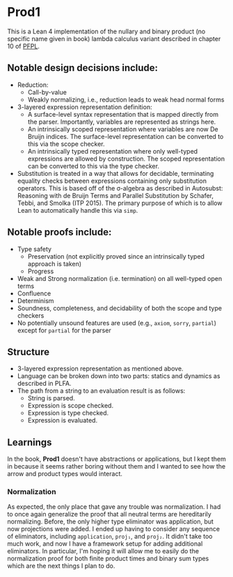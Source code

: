 # **Prod1**

This is a Lean 4 implementation of the nullary and binary product (no specific name given in book) lambda calculus variant described in chapter 10 of [PFPL](http://www.cs.cmu.edu/~rwh/pfpl.html).

## Notable design decisions include:
 * Reduction:
    + Call-by-value
    + Weakly normalizing, i.e., reduction leads to weak head normal forms 
 * 3-layered expression representation definition:
    + A surface-level syntax representation that is mapped directly from the parser. Importantly, variables are represented as strings here.
    + An intrinsically scoped representation where variables are now De Bruijn indices. The surface-level representation can be converted to this via the scope checker.
    + An intrinsically typed representation where only well-typed expressions are allowed by construction. The scoped representation can be converted to this via the type checker.
 * Substitution is treated in a way that allows for decidable, terminating equality checks between expressions containing only substitution operators. This is based off of the σ-algebra as described in Autosubst: Reasoning with de Bruijn Terms and Parallel Substitution by Schafer, Tebbi, and Smolka (ITP 2015). The primary purpose of which is to allow Lean to automatically handle this via `simp`.

## Notable proofs include:
 * Type safety
    + Preservation (not explicitly proved since an intrinsically typed approach is taken)
    + Progress
 * Weak and Strong normalization (i.e. termination) on all well-typed open terms
 * Confluence
 * Determinism
 * Soundness, completeness, and decidability of both the scope and type checkers
 * No potentially unsound features are used (e.g., `axiom`, `sorry`, `partial`) except for `partial` for the parser

## Structure

 * 3-layered expression representation as mentioned above.
 * Language can be broken down into two parts: statics and dynamics as described in PLFA.
 * The path from a string to an evaluation result is as follows:
    + String is parsed.
    + Expression is scope checked.
    + Expression is type checked.
    + Expression is evaluated.

## Learnings

In the book, **Prod1** doesn't have abstractions or applications, but I kept them in because it seems rather boring without them and I wanted to see how the arrow and product types would interact.

### Normalization

As expected, the only place that gave any trouble was normalization. I had to once again generalize the proof that all neutral terms are hereditarily normalizing. Before, the only higher type eliminator was application, but now projections were added. I ended up having to consider any sequence of eliminators, including `application`, `proj₁`, and `proj₂`. It didn't take too much work, and now I have a framework setup for adding additional eliminators. In particular, I'm hoping it will allow me to easily do the normalization proof for both finite product times and binary sum types which are the next things I plan to do.
